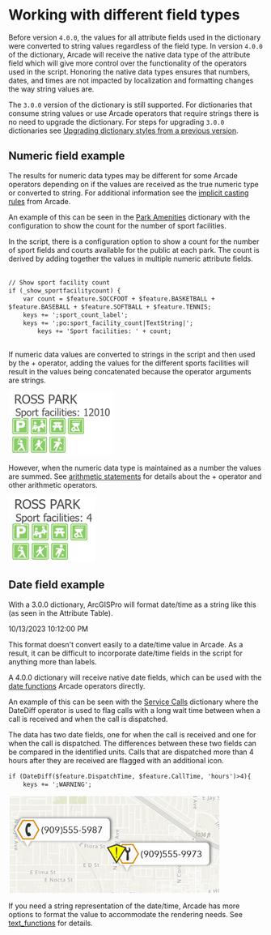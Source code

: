 # Working with different field types

Before version `4.0.0`, the values for all attribute fields used in the dictionary were converted to string values regardless of the field type.  In version `4.0.0` of the dictionary, Arcade will receive the native data type of the attribute field which will give more control over the functionality of the operators used in the script. Honoring the native data types ensures that numbers, dates, and times are not impacted by localization and formatting changes the way string values are.

The `3.0.0` version of the dictionary is still supported. For dictionaries that consume string values or use Arcade operators that require strings there is no need to upgrade the dictionary. For steps for upgrading `3.0.0` dictionaries see [Upgrading dictionary styles from a previous version](docs/upgrading-dictionary-styles-from-a-previous-version.md).

## Numeric field example

The results for numeric data types may be different for some Arcade operators depending on if the values are received as the true numeric type or converted to string. For additional information see the [implicit casting rules](https://developers.arcgis.com/arcade/guide/type-casting/#implicit-casting) from Arcade.

An example of this can be seen in the [Park Amenities](../dictionary_examples/Park_Amenities) dictionary with the configuration to show the count for the number of sport facilities.  

In the script, there is a configuration option to show a count for the number of sport fields and courts available for the public at each park.  The count is derived by adding together the values in multiple numeric attribute fields.

```

// Show sport facility count
if (_show_sportfacilitycount) {
    var count = $feature.SOCCFOOT + $feature.BASKETBALL + $feature.BASEBALL + $feature.SOFTBALL + $feature.TENNIS;
	keys += ';sport_count_label';
	keys += ';po:sport_facility_count|TextString|';
        keys += 'Sport facilities: ' + count;
  
```

If numeric data values are converted to strings in the script and then used by the + operator, adding the values for the different sports facilities will result in the values being concatenated because the operator arguments are strings.

![sport facility string](images/sportfacilitystring.PNG)

 
However, when the numeric data type is maintained as a number the values are summed. See [arithmetic statements](https://developers.arcgis.com/arcade/guide/type-casting/#arithmetic-statements) for details about the + operator and other arithmetic operators.

![sport facility numeric](images/sportfacilitynumeric.PNG)







## Date field example

With a 3.0.0 dictionary, ArcGISPro will format date/time as a string like this (as seen in the Attribute Table).

10/13/2023 10:12:00 PM

This format doesn't convert easily to a date/time value in Arcade. As a result, it can be difficult to incorporate date/time fields in the script for anything more than labels.

A 4.0.0 dictionary will receive native date fields, which can be used with the [date functions](https://developers.arcgis.com/arcade/function-reference/date_functions/) Arcade operators directly.

An example of this can be seen with the [Service Calls](../dictionary_examples/Service_Calls) dictionary where the DateDiff operator is used to flag calls with a long wait time between when a call is received and when the call is dispatched.

The data has two date fields, one for when the call is received and one for when the call is dispatched. The differences between these two fields can be compared in the identified units. Calls that are dispatched more than 4 hours after they are received are flagged with an additional icon.

```
if (DateDiff($feature.DispatchTime, $feature.CallTime, 'hours')>4){
	keys += ';WARNING';	
```

![service call date comp](images/servicecalldatecomp.png)

If you need a string representation of the date/time, Arcade has more options to format the value to accommodate the rendering needs. See [text_functions](https://developers.arcgis.com/arcade/function-reference/text_functions/#text) for details.

